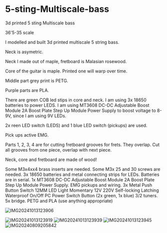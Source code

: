 # 5-sting-Multiscale-bass
3d printed 5 sting Multiscale bass

36'5-35 scale

I modelled and built 3d printed multiscale 5 string bass.

Neck is asymetric.

Neck I  made out of maple, fretboard is Malasian rosewood.

Core of the guitar is maple. Printed one will warp over time.

Middle part grey print is PETG.

Purple parts are PLA.

There are green COB led stips in core and neck. I am using 3x 18650 batteries to power LEDS. I am using MT3608 DC-DC Adjustable Boost Module 2A Boost Plate Step Up Module Power Supply to boost voltage to 8-9V, since I am using 9V LEDs.

2x reen LED switch (LEDS) and 1 blue LED switch (pickups) are used.

Pick ups active EMG.

Parts 1, 2, 3, 4 are for cutting fretboard grooves for frets. They overlap. Cut all grooves from one piece, overlap with next piece.

Neck, core and fretboard are made of wood!

Some M3x4xx4 brass inserts are needed.
Some M3x 25 and 30 screws are needed.
3x 18650 batteries and metal connecting strips for  LEDs. Batteries are in serial.
1x MT3608 DC-DC Adjustable Boost Module 2A Boost Plate Step Up Module Power Supply.
EMG pickups and wiring.
3x Metal Push Button Switch 12MM LED Light Momentary 12V 220V Self-locking Latching Waterproof On/Off PC Power Switch Button (2x green, 1x blue)
3/2 tuners.
5x bridge.
PETG and PLA (use anything appropriate)


![IMG20241013123906](https://github.com/user-attachments/assets/e6589095-5b2c-4999-8f5b-c4fa9185397c)

![IMG20241013123919](https://github.com/user-attachments/assets/351eab86-ae36-4b7c-b66f-23fc84fdeed8)
![IMG20241013123939](https://github.com/user-attachments/assets/80c6fbed-cc0a-4059-b2ce-1e15d014a081)
![IMG20241013123945](https://github.com/user-attachments/assets/b0b7fe1f-0c8b-4f0a-bc90-88fac2208cfd)
![IMG20240809205842](https://github.com/user-attachments/assets/5a2983bf-4bde-475d-a883-25f8bcbd7f22)
